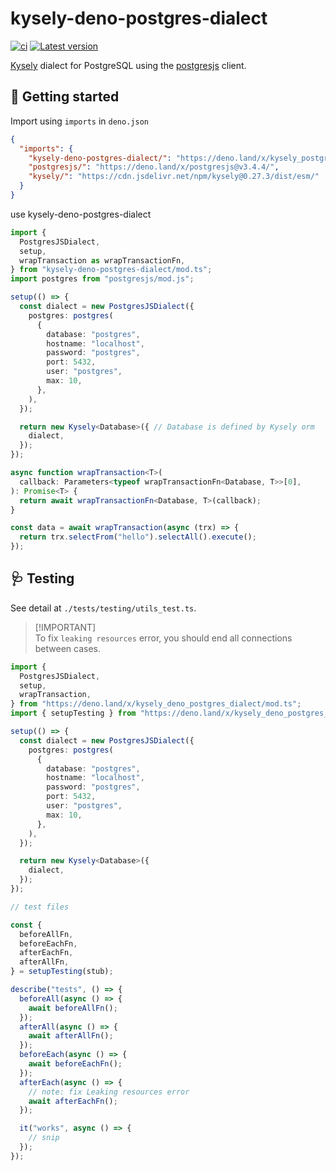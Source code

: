 # kysely-deno-postgres-dialect

[![ci](https://github.com/Byzanteam/kysely_deno_postgres_dialect/actions/workflows/ci.yml/badge.svg)](https://github.com/Byzanteam/kysely_deno_postgres_dialect/actions/workflows/ci.yml)
[![Latest version](https://deno.land/badge/kysely_deno_postgres_dialect/version)](https://deno.land/x/kysely_deno_postgres_dialect)

[Kysely](https://github.com/kysely-org/kysely) dialect for PostgreSQL using the
[postgresjs](https://github.com/porsager/postgres) client.

## 🚀 Getting started

Import using `imports` in `deno.json`

```json
{
  "imports": {
    "kysely-deno-postgres-dialect/": "https://deno.land/x/kysely_postgrs_js_dialect/",
    "postgresjs/": "https://deno.land/x/postgresjs@v3.4.4/",
    "kysely/": "https://cdn.jsdelivr.net/npm/kysely@0.27.3/dist/esm/"
  }
}
```

use kysely-deno-postgres-dialect

```typescript
import {
  PostgresJSDialect,
  setup,
  wrapTransaction as wrapTransactionFn,
} from "kysely-deno-postgres-dialect/mod.ts";
import postgres from "postgresjs/mod.js";

setup(() => {
  const dialect = new PostgresJSDialect({
    postgres: postgres(
      {
        database: "postgres",
        hostname: "localhost",
        password: "postgres",
        port: 5432,
        user: "postgres",
        max: 10,
      },
    ),
  });

  return new Kysely<Database>({ // Database is defined by Kysely orm
    dialect,
  });
});

async function wrapTransaction<T>(
  callback: Parameters<typeof wrapTransactionFn<Database, T>>[0],
): Promise<T> {
  return await wrapTransactionFn<Database, T>(callback);
}

const data = await wrapTransaction(async (trx) => {
  return trx.selectFrom("hello").selectAll().execute();
});
```

## 🩺 Testing

See detail at `./tests/testing/utils_test.ts`.

> [!IMPORTANT]\
> To fix `leaking resources` error, you should end all connections between
> cases.

```typescript
import {
  PostgresJSDialect,
  setup,
  wrapTransaction,
} from "https://deno.land/x/kysely_deno_postgres_dialect/mod.ts";
import { setupTesting } from "https://deno.land/x/kysely_deno_postgres_dialect/testing.ts";

setup(() => {
  const dialect = new PostgresJSDialect({
    postgres: postgres(
      {
        database: "postgres",
        hostname: "localhost",
        password: "postgres",
        port: 5432,
        user: "postgres",
        max: 10,
      },
    ),
  });

  return new Kysely<Database>({
    dialect,
  });
});

// test files

const {
  beforeAllFn,
  beforeEachFn,
  afterEachFn,
  afterAllFn,
} = setupTesting(stub);

describe("tests", () => {
  beforeAll(async () => {
    await beforeAllFn();
  });
  afterAll(async () => {
    await afterAllFn();
  });
  beforeEach(async () => {
    await beforeEachFn();
  });
  afterEach(async () => {
    // note: fix Leaking resources error
    await afterEachFn();
  });

  it("works", async () => {
    // snip
  });
});
```
